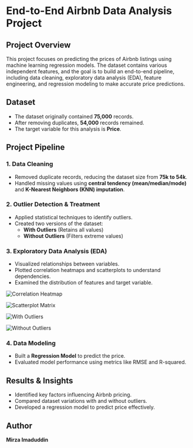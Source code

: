 # End-to-End Airbnb Data Analysis Project

## Project Overview

This project focuses on predicting the prices of Airbnb listings using machine learning regression models. The dataset contains various independent features, and the goal is to build an end-to-end pipeline, including data cleaning, exploratory data analysis (EDA), feature engineering, and regression modeling to make accurate price predictions.

## Dataset

- The dataset originally contained **75,000** records.
- After removing duplicates, **54,000** records remained.
- The target variable for this analysis is **Price**.

## Project Pipeline

### 1. Data Cleaning

- Removed duplicate records, reducing the dataset size from **75k to 54k**.
- Handled missing values using **central tendency (mean/median/mode)** and **K-Nearest Neighbors (KNN) imputation**.

### 2. Outlier Detection & Treatment

- Applied statistical techniques to identify outliers.
- Created two versions of the dataset:
  - **With Outliers** (Retains all values)
  - **Without Outliers** (Filters extreme values)

### 3. Exploratory Data Analysis (EDA)

- Visualized relationships between variables.
- Plotted correlation heatmaps and scatterplots to understand dependencies.
- Examined the distribution of features and target variable.

![Correlation Heatmap]([https://raw.githubusercontent.com/Imadmirza/Airbnb-Price-Prediction-using-Regression/main/correlation_heatmap.jpg](https://github.com/Imadmirza/Airbnb-Price-Prediction-using-Regression/blob/main/correlation%20heatmap.jpg))

![Scatterplot Matrix]([https://raw.githubusercontent.com/Imadmirza/Airbnb-Price-Prediction-using-Regression/main/scatterplot_matrix.jpg](https://github.com/Imadmirza/Airbnb-Price-Prediction-using-Regression/blob/main/scatterplot%20matrix.jpg))

![With Outliers]([https://raw.githubusercontent.com/Imadmirza/Airbnb-Price-Prediction-using-Regression/main/With_Outlier.jpg](https://github.com/Imadmirza/Airbnb-Price-Prediction-using-Regression/blob/main/With%20Outlier.jpg))

![Without Outliers]([https://raw.githubusercontent.com/Imadmirza/Airbnb-Price-Prediction-using-Regression/main/Without_Outlier.jpg](https://github.com/Imadmirza/Airbnb-Price-Prediction-using-Regression/blob/main/Without%20Outlier.jpg))


### 4. Data Modeling

- Built a **Regression Model** to predict the price.
- Evaluated model performance using metrics like RMSE and R-squared.


## Results & Insights

- Identified key factors influencing Airbnb pricing.
- Compared dataset variations with and without outliers.
- Developed a regression model to predict price effectively.

## Author

**Mirza Imaduddin**

